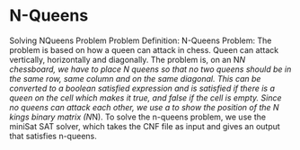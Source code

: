 # N-Queens
Solving NQueens Problem
Problem Definition:
N-Queens Problem:
The problem is based on how a queen can attack in chess. Queen can attack vertically,
horizontally and diagonally. The problem is, on an N*N chessboard, we have to place N
queens so that no two queens should be in the same row, same column and on the same
diagonal. This can be converted to a boolean satisfied expression and is satisfied if there
is a queen on the cell which makes it true, and false if the cell is empty. Since no queens
can attack each other, we use a to show the position of the N kings binary matrix (N*N).
To solve the n-queens problem, we use the miniSat SAT solver, which takes the CNF
file as input and gives an output that satisfies n-queens.
